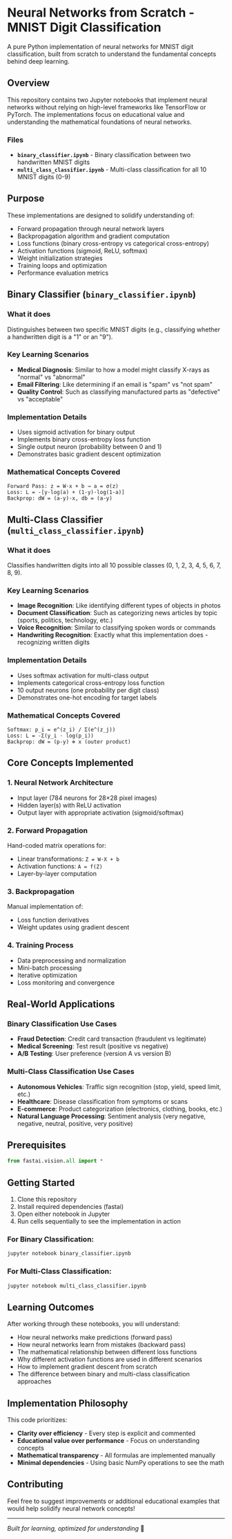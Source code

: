 # Neural Networks from Scratch - MNIST Digit Classification

A pure Python implementation of neural networks for MNIST digit classification, built from scratch to understand the fundamental concepts behind deep learning.

## Overview

This repository contains two Jupyter notebooks that implement neural networks without relying on high-level frameworks like TensorFlow or PyTorch. The implementations focus on educational value and understanding the mathematical foundations of neural networks.

### Files

- **`binary_classifier.ipynb`** - Binary classification between two handwritten MNIST digits
- **`multi_class_classifier.ipynb`** - Multi-class classification for all 10 MNIST digits (0-9)

## Purpose

These implementations are designed to solidify understanding of:

- Forward propagation through neural network layers
- Backpropagation algorithm and gradient computation
- Loss functions (binary cross-entropy vs categorical cross-entropy)
- Activation functions (sigmoid, ReLU, softmax)
- Weight initialization strategies
- Training loops and optimization
- Performance evaluation metrics

## Binary Classifier (`binary_classifier.ipynb`)

### What it does
Distinguishes between two specific MNIST digits (e.g., classifying whether a handwritten digit is a "1" or an "9").

### Key Learning Scenarios
- **Medical Diagnosis**: Similar to how a model might classify X-rays as "normal" vs "abnormal"
- **Email Filtering**: Like determining if an email is "spam" vs "not spam"
- **Quality Control**: Such as classifying manufactured parts as "defective" vs "acceptable"

### Implementation Details
- Uses sigmoid activation for binary output
- Implements binary cross-entropy loss function
- Single output neuron (probability between 0 and 1)
- Demonstrates basic gradient descent optimization

### Mathematical Concepts Covered
```
Forward Pass: z = W·x + b → a = σ(z)
Loss: L = -[y·log(a) + (1-y)·log(1-a)]
Backprop: dW = (a-y)·x, db = (a-y)
```

## Multi-Class Classifier (`multi_class_classifier.ipynb`)

### What it does
Classifies handwritten digits into all 10 possible classes (0, 1, 2, 3, 4, 5, 6, 7, 8, 9).

### Key Learning Scenarios
- **Image Recognition**: Like identifying different types of objects in photos
- **Document Classification**: Such as categorizing news articles by topic (sports, politics, technology, etc.)
- **Voice Recognition**: Similar to classifying spoken words or commands
- **Handwriting Recognition**: Exactly what this implementation does - recognizing written digits

### Implementation Details
- Uses softmax activation for multi-class output
- Implements categorical cross-entropy loss function
- 10 output neurons (one probability per digit class)
- Demonstrates one-hot encoding for target labels

### Mathematical Concepts Covered
```
Softmax: p_i = e^(z_i) / Σ(e^(z_j))
Loss: L = -Σ(y_i · log(p_i))
Backprop: dW = (p-y) ⊗ x (outer product)
```

## Core Concepts Implemented

### 1. Neural Network Architecture
- Input layer (784 neurons for 28×28 pixel images)
- Hidden layer(s) with ReLU activation
- Output layer with appropriate activation (sigmoid/softmax)

### 2. Forward Propagation
Hand-coded matrix operations for:
- Linear transformations: `Z = W·X + b`
- Activation functions: `A = f(Z)`
- Layer-by-layer computation

### 3. Backpropagation
Manual implementation of:
- Loss function derivatives
- Weight updates using gradient descent

### 4. Training Process
- Data preprocessing and normalization
- Mini-batch processing
- Iterative optimization
- Loss monitoring and convergence

## Real-World Applications

### Binary Classification Use Cases
- **Fraud Detection**: Credit card transaction (fraudulent vs legitimate)
- **Medical Screening**: Test result (positive vs negative)
- **A/B Testing**: User preference (version A vs version B)

### Multi-Class Classification Use Cases
- **Autonomous Vehicles**: Traffic sign recognition (stop, yield, speed limit, etc.)
- **Healthcare**: Disease classification from symptoms or scans
- **E-commerce**: Product categorization (electronics, clothing, books, etc.)
- **Natural Language Processing**: Sentiment analysis (very negative, negative, neutral, positive, very positive)

## Prerequisites

```python
from fastai.vision.all import *
```

## Getting Started

1. Clone this repository
2. Install required dependencies (fastai)
3. Open either notebook in Jupyter
4. Run cells sequentially to see the implementation in action

### For Binary Classification:
```bash
jupyter notebook binary_classifier.ipynb
```

### For Multi-Class Classification:
```bash
jupyter notebook multi_class_classifier.ipynb
```

## Learning Outcomes

After working through these notebooks, you will understand:

- How neural networks make predictions (forward pass)
- How neural networks learn from mistakes (backward pass)
- The mathematical relationship between different loss functions
- Why different activation functions are used in different scenarios
- How to implement gradient descent from scratch
- The difference between binary and multi-class classification approaches

## Implementation Philosophy

This code prioritizes:
- **Clarity over efficiency** - Every step is explicit and commented
- **Educational value over performance** - Focus on understanding concepts
- **Mathematical transparency** - All formulas are implemented manually
- **Minimal dependencies** - Using basic NumPy operations to see the math


## Contributing

Feel free to suggest improvements or additional educational examples that would help solidify neural network concepts!

---
*Built for learning, optimized for understanding* 🧠
